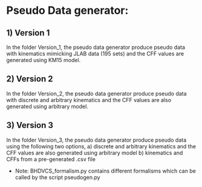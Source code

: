# Pseudo Data generator:

## 1) Version 1
In the folder Version_1, the pseudo data generator produce pseudo data with kinematics mimicking JLAB data (195 sets) and the CFF values are generated using KM15 model.

## 2) Version 2
In the folder Version_2, the pseudo data generator produce pseudo data with discrete and arbitrary kinematics and the CFF values are also generated using arbitrary model.


## 3) Version 3
In the folder Version_3, the pseudo data generator produce pseudo data using the following two options,
a) discrete and arbitrary kinematics and the CFF values are also generated using arbitrary model
b) kinematics and CFFs from a pre-generated .csv file
* Note: BHDVCS_formalism.py contains different formalisms which can be called by the script pseudogen.py
